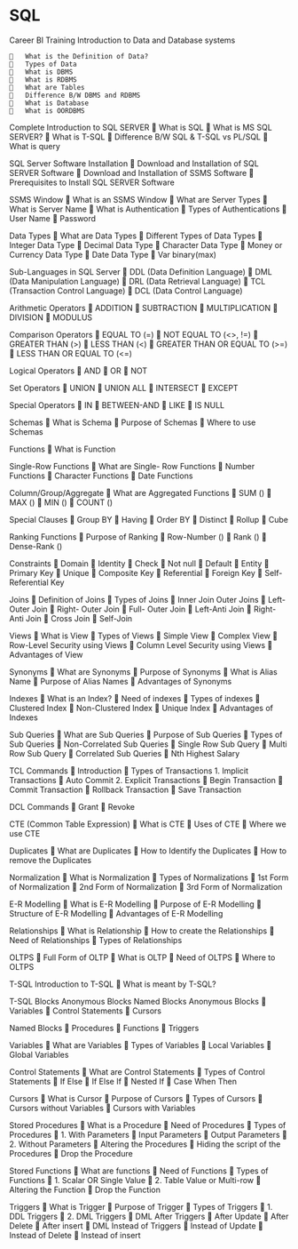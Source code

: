 # SQL
Career BI Training
Introduction to Data and Database systems

		What is the Definition of Data?
		Types of Data
		What is DBMS
		What is RDBMS
		What are Tables
		Difference B/W DBMS and RDBMS
		What is Database
		What is OORDBMS

Complete Introduction to SQL SERVER
		What is SQL
		What is MS SQL SERVER?
		What is T-SQL
		Difference B/W SQL & T-SQL vs PL/SQL
		What is query

SQL Server Software Installation
		Download and Installation of SQL SERVER Software
		Download and Installation of SSMS Software
		Prerequisites to Install SQL SERVER Software

SSMS Window
		What is an SSMS Window
		What are Server Types
		What is Server Name
		What is Authentication
		Types of Authentications
		User Name
		Password
 
Data Types
		What are Data Types
		Different Types of Data Types
		Integer Data Type
		Decimal Data Type
		Character Data Type
		Money or Currency Data Type
		Date Data Type
		Var binary(max)

Sub-Languages in SQL Server
		DDL	(Data Definition Language)
		DML	(Data Manipulation Language)
		DRL	(Data Retrieval Language)
		TCL	(Transaction Control Language)
		DCL	(Data Control Language)

Arithmetic Operators
		ADDITION
		SUBTRACTION
		MULTIPLICATION
		DIVISION
		MODULUS

Comparison Operators
		EQUAL TO (=)
		NOT EQUAL TO (<>, !=)
		GREATER THAN (>)
		LESS THAN (<)
		GREATER THAN OR EQUAL TO (>=)
		LESS THAN OR EQUAL TO (<=)

Logical Operators
		AND
		OR
		NOT

Set Operators
		UNION
		UNION ALL
		INTERSECT
		EXCEPT
 
Special Operators
		IN
		BETWEEN-AND
		LIKE
		IS NULL

Schemas
		What is Schema
		Purpose of Schemas
		Where to use Schemas

Functions
		What is Function

Single-Row Functions
		What are Single- Row Functions
		Number Functions
		Character Functions
		Date Functions

Column/Group/Aggregate
		What are Aggregated Functions
		SUM ()
		MAX ()
		MIN ()
		COUNT ()

Special Clauses
		Group BY
		Having
		Order BY
		Distinct
		Rollup
		Cube

Ranking Functions
		Purpose of Ranking
		Row-Number ()
		Rank ()
		Dense-Rank ()
 
Constraints
		Domain
		Identity
		Check
		Not null
		Default
		Entity
		Primary Key
		Unique
		Composite Key
		Referential
		Foreign Key
		Self-Referential Key

Joins
		Definition of Joins
		Types of Joins
		Inner Join Outer Joins
		Left- Outer Join
		Right- Outer Join
		Full- Outer Join
		Left-Anti Join
		Right-Anti Join
		Cross Join
		Self-Join

Views
		What is View
		Types of Views
		Simple View
		Complex View
		Row-Level Security using Views
		Column Level Security using Views
		Advantages of View

Synonyms
		What are Synonyms
		Purpose of Synonyms
		What is Alias Name
		Purpose of Alias Names
		Advantages of Synonyms
	 
Indexes
		What is an Index?
		Need of indexes
		Types of indexes
		Clustered Index
		Non-Clustered Index
		Unique Index
		Advantages of Indexes

Sub Queries
		What are Sub Queries
		Purpose of Sub Queries
		Types of Sub Queries
		Non-Correlated Sub Queries
		Single Row Sub Query
		Multi Row Sub Query
		Correlated Sub Queries
		Nth Highest Salary

TCL Commands
		Introduction
		Types of Transactions
	1.	Implicit Transactions
		Auto Commit
	2.	Explicit Transactions
		Begin Transaction
		Commit Transaction
		Rollback Transaction
		Save Transaction

DCL Commands
		Grant
		Revoke

CTE	(Common Table Expression)
		What is CTE
		Uses of CTE
		Where we use CTE

Duplicates
		What are Duplicates
		How to Identify the Duplicates
		How to remove the Duplicates
 
Normalization
		What is Normalization
		Types of Normalizations
		1st Form of Normalization
		2nd Form of Normalization
		3rd Form of Normalization

E-R Modelling
		What is E-R Modelling
		Purpose of E-R Modelling
		Structure of E-R Modelling
		Advantages of E-R Modelling

Relationships
		What is Relationship
		How to create the Relationships
		Need of Relationships
		Types of Relationships

OLTPS
		Full Form of OLTP
		What is OLTP
		Need of OLTPS
		Where to OLTPS

T-SQL
Introduction to T-SQL
		What is meant by T-SQL?

T-SQL Blocks Anonymous Blocks Named Blocks
Anonymous Blocks
		Variables
		Control Statements
		Cursors

Named Blocks
		Procedures
		Functions
		Triggers
 
Variables
		What are Variables
		Types of Variables
		Local Variables
		Global Variables

Control Statements
		What are Control Statements
		Types of Control Statements
		If	Else
		If	Else	If
		Nested	If
		Case	When	Then

Cursors
		What is Cursor
		Purpose of Cursors
		Types of Cursors
		Cursors without Variables
		Cursors with Variables

Stored Procedures
		What is a Procedure
		Need of Procedures
		Types of Procedures
		1. With Parameters
		Input Parameters
		Output Parameters
		2. Without Parameters
		Altering the Procedures
		Hiding the script of the Procedures
		Drop the Procedure

Stored Functions
		What are functions
		Need of Functions
		Types of Functions
		1. Scalar OR Single Value
		2. Table Value or Multi-row
		Altering the Function
		Drop the Function
	 
Triggers
		What is Trigger
		Purpose of Trigger
		Types of Triggers
		1. DDL Triggers
		2. DML Triggers
		DML After Triggers
		After Update
		After Delete
		After insert
		DML Instead of Triggers
		Instead of Update
		Instead of Delete
		Instead of insert
